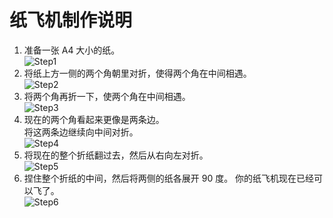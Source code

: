 # 纸飞机制作说明

  1. 准备一张 A4 大小的纸。  
     ![Step1](Step1.svg)
  2. 将纸上方一侧的两个角朝里对折，使得两个角在中间相遇。  
     ![Step2](Step2.svg)
  3. 将两个角再折一下，使两个角在中间相遇。  
     ![Step3](Step3.svg)
  4. 现在的两个角看起来更像是两条边。  
     将这两条边继续向中间对折。  
     ![Step4](Step4.svg)
  5. 将现在的整个折纸翻过去，然后从右向左对折。  
     ![Step5](Step5.svg)
  6. 捏住整个折纸的中间，然后将两侧的纸各展开 90 度。
     你的纸飞机现在已经可以飞了。  
     ![Step6](Step6.svg)
